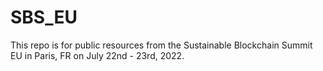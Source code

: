 # SBS_EU
This repo is for public resources from the Sustainable Blockchain Summit EU in Paris, FR on July 22nd - 23rd, 2022.
